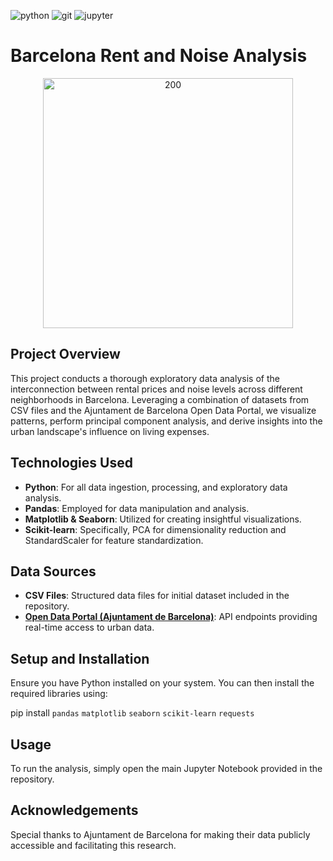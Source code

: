 ![python](https://img.shields.io/badge/Python-3776AB?style=for-the-badge&logo=python&logoColor=white)
![git](https://img.shields.io/badge/GIT-E44C30?style=for-the-badge&logo=git&logoColor=white)
![jupyter](https://img.shields.io/badge/Made%20with-Jupyter-orange?style=for-the-badge&logo=Jupyter)

# Barcelona Rent and Noise Analysis

<p align="center">
	<img src="https://www.spain.info/.content/imagenes/cabeceras-grandes/cataluna/park-guell-barcelona-s-305364611.jpg" alt="200" width="400"/>
</p>

## Project Overview
This project conducts a thorough exploratory data analysis of the interconnection between rental prices and noise levels across different neighborhoods in Barcelona. Leveraging a combination of datasets from CSV files and the Ajuntament de Barcelona Open Data Portal, we visualize patterns, perform principal component analysis, and derive insights into the urban landscape's influence on living expenses.

## Technologies Used
- **Python**: For all data ingestion, processing, and exploratory data analysis.
- **Pandas**: Employed for data manipulation and analysis.
- **Matplotlib & Seaborn**: Utilized for creating insightful visualizations.
- **Scikit-learn**: Specifically, PCA for dimensionality reduction and StandardScaler for feature standardization.

## Data Sources
- **CSV Files**: Structured data files for initial dataset included in the repository.
- **[Open Data Portal (Ajuntament de Barcelona)](https://opendata-ajuntament.barcelona.cat/data/es/dataset)**: API endpoints providing real-time access to urban data.

## Setup and Installation
Ensure you have Python installed on your system. You can then install the required libraries using:


pip install `pandas` `matplotlib` `seaborn` `scikit-learn` `requests`


## Usage
To run the analysis, simply open the main Jupyter Notebook provided in the repository.

## Acknowledgements
Special thanks to Ajuntament de Barcelona for making their data publicly accessible and facilitating this research.

